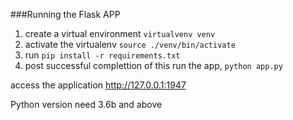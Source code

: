 ###Running the Flask APP
1. create a virtual environment `virtualvenv venv`
2. activate the virtualenv `source ./venv/bin/activate`
3. run `pip install -r requirements.txt`
4. post successful complettion of this run the app, `python app.py`

access the application http://127.0.0.1:1947 

Python version need 3.6b and above

